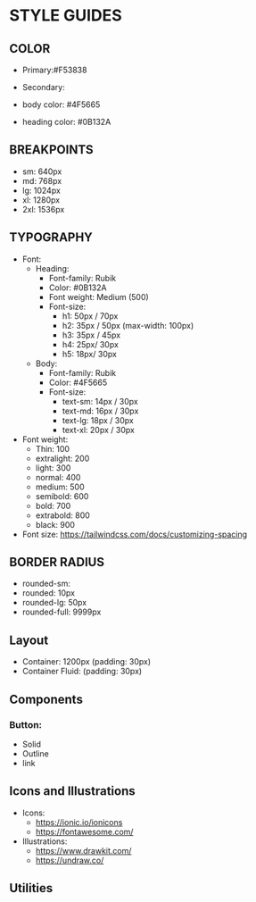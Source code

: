 # STYLE GUIDES

## COLOR

- Primary:#F53838
- Secondary:

- body color: #4F5665
- heading color: #0B132A

## BREAKPOINTS

- sm: 640px
- md: 768px
- lg: 1024px
- xl: 1280px
- 2xl: 1536px

## TYPOGRAPHY

- Font:
  - Heading:
    - Font-family: Rubik
    - Color: #0B132A
    - Font weight: Medium (500)
    - Font-size:
      - h1: 50px / 70px
      - h2: 35px / 50px (max-width: 100px)
      - h3: 35px / 45px
      - h4: 25px/ 30px
      - h5: 18px/ 30px
  - Body:
    - Font-family: Rubik
    - Color: #4F5665
    - Font-size:
      - text-sm: 14px / 30px
      - text-md: 16px / 30px
      - text-lg: 18px / 30px
      - text-xl: 20px / 30px
- Font weight:
  - Thin: 100
  - extralight: 200
  - light: 300
  - normal: 400
  - medium: 500
  - semibold: 600
  - bold: 700
  - extrabold: 800
  - black: 900
- Font size: https://tailwindcss.com/docs/customizing-spacing

## BORDER RADIUS

- rounded-sm:
- rounded: 10px
- rounded-lg: 50px
- rounded-full: 9999px

## Layout

- Container: 1200px (padding: 30px)
- Container Fluid: (padding: 30px)

## Components

### Button:

- Solid
- Outline
- link

## Icons and Illustrations

- Icons:
  - https://ionic.io/ionicons
  - https://fontawesome.com/
- Illustrations:
  - https://www.drawkit.com/
  - https://undraw.co/

## Utilities